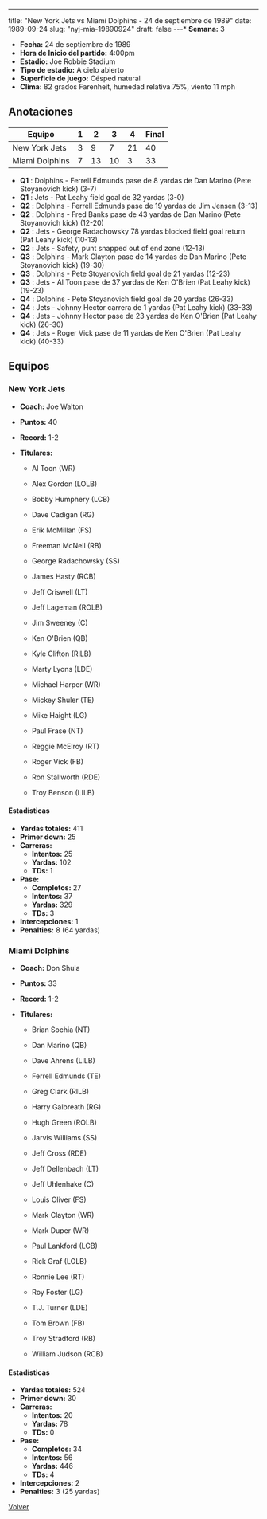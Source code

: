 ---
title: "New York Jets vs Miami Dolphins - 24 de septiembre de 1989"
date: 1989-09-24
slug: "nyj-mia-19890924"
draft: false
---* **Semana:** 3
* **Fecha:** 24 de septiembre de 1989
* **Hora de Inicio del partido:** 4:00pm
* **Estadio:** Joe Robbie Stadium
* **Tipo de estadio:** A cielo abierto
* **Superficie de juego:** Césped natural
* **Clima:** 82 grados Farenheit, humedad relativa 75%, viento 11 mph




## Anotaciones
| Equipo | 1 | 2 | 3 | 4 | Final |
|--------|---|---|---|---|-------|
| New York Jets  | 3 | 9 | 7 | 21  | 40 |
| Miami Dolphins  | 7 | 13 | 10 | 3  | 33 |
* **Q1** : Dolphins - Ferrell Edmunds pase de 8 yardas de Dan Marino (Pete Stoyanovich kick) (3-7)
* **Q1** : Jets - Pat Leahy field goal de 32 yardas (3-0)
* **Q2** : Dolphins - Ferrell Edmunds pase de 19 yardas de Jim Jensen (3-13)
* **Q2** : Dolphins - Fred Banks pase de 43 yardas de Dan Marino (Pete Stoyanovich kick) (12-20)
* **Q2** : Jets - George Radachowsky 78 yardas blocked field goal return (Pat Leahy kick) (10-13)
* **Q2** : Jets - Safety, punt snapped out of end zone (12-13)
* **Q3** : Dolphins - Mark Clayton pase de 14 yardas de Dan Marino (Pete Stoyanovich kick) (19-30)
* **Q3** : Dolphins - Pete Stoyanovich field goal de 21 yardas (12-23)
* **Q3** : Jets - Al Toon pase de 37 yardas de Ken O'Brien (Pat Leahy kick) (19-23)
* **Q4** : Dolphins - Pete Stoyanovich field goal de 20 yardas (26-33)
* **Q4** : Jets - Johnny Hector carrera de 1 yardas (Pat Leahy kick) (33-33)
* **Q4** : Jets - Johnny Hector pase de 23 yardas de Ken O'Brien (Pat Leahy kick) (26-30)
* **Q4** : Jets - Roger Vick pase de 11 yardas de Ken O'Brien (Pat Leahy kick) (40-33)


## Equipos


### New York Jets
* **Coach:** Joe Walton
* **Puntos:** 40
* **Record:** 1-2
* **Titulares:** 

  * Al Toon (WR) 

  * Alex Gordon (LOLB) 

  * Bobby Humphery (LCB) 

  * Dave Cadigan (RG) 

  * Erik McMillan (FS) 

  * Freeman McNeil (RB) 

  * George Radachowsky (SS) 

  * James Hasty (RCB) 

  * Jeff Criswell (LT) 

  * Jeff Lageman (ROLB) 

  * Jim Sweeney (C) 

  * Ken O'Brien (QB) 

  * Kyle Clifton (RILB) 

  * Marty Lyons (LDE) 

  * Michael Harper (WR) 

  * Mickey Shuler (TE) 

  * Mike Haight (LG) 

  * Paul Frase (NT) 

  * Reggie McElroy (RT) 

  * Roger Vick (FB) 

  * Ron Stallworth (RDE) 

  * Troy Benson (LILB) 

#### Estadísticas
* **Yardas totales:** 411
* **Primer down:** 25
* **Carreras:**
  * **Intentos:** 25
  * **Yardas:** 102
  * **TDs:** 1
* **Pase:**
  * **Completos:** 27
  * **Intentos:** 37
  * **Yardas:** 329
  * **TDs:** 3
* **Intercepciones:** 1
* **Penalties:** 8 (64 yardas)

### Miami Dolphins
* **Coach:** Don Shula
* **Puntos:** 33
* **Record:** 1-2
* **Titulares:** 

  * Brian Sochia (NT) 

  * Dan Marino (QB) 

  * Dave Ahrens (LILB) 

  * Ferrell Edmunds (TE) 

  * Greg Clark (RILB) 

  * Harry Galbreath (RG) 

  * Hugh Green (ROLB) 

  * Jarvis Williams (SS) 

  * Jeff Cross (RDE) 

  * Jeff Dellenbach (LT) 

  * Jeff Uhlenhake (C) 

  * Louis Oliver (FS) 

  * Mark Clayton (WR) 

  * Mark Duper (WR) 

  * Paul Lankford (LCB) 

  * Rick Graf (LOLB) 

  * Ronnie Lee (RT) 

  * Roy Foster (LG) 

  * T.J. Turner (LDE) 

  * Tom Brown (FB) 

  * Troy Stradford (RB) 

  * William Judson (RCB) 

#### Estadísticas
* **Yardas totales:** 524
* **Primer down:** 30
* **Carreras:**
  * **Intentos:** 20
  * **Yardas:** 78
  * **TDs:** 0
* **Pase:**
  * **Completos:** 34
  * **Intentos:** 56
  * **Yardas:** 446
  * **TDs:** 4
* **Intercepciones:** 2
* **Penalties:** 3 (25 yardas)


[Volver](/historia/1989)
